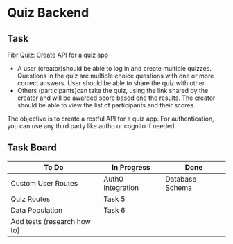 # Quiz Backend

## Task

Fibr Quiz: Create API for a quiz app

- A user (creator)should be able to log in and create multiple quizzes. Questions in the quiz are multiple choice questions with one or more correct answers. User should be able to share the quiz with other.
- Others (participants)can take the quiz, using the link shared by the creator and will be awarded score based one the results. The creator should be able to view the list of participants and their scores.

The objective is to create a restful API for a quiz app. For authentication, you can use any third party like autho or cognito if needed.

## Task Board

| To Do                       | In Progress       | Done            |
| --------------------------- | ----------------- | --------------- |
| Custom User Routes          | Auth0 Integration | Database Schema |
| Quiz Routes  | Task 5            |                 |
| Data Population| Task 6            |                 |
| Add tests (research how to) |                   |
